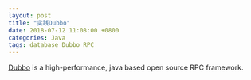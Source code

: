 ```yaml
---
layout: post
title: "实践Dubbo"
date: 2018-07-12 11:08:00 +0800
categories: Java
tags: database Dubbo RPC
---
```


[Dubbo](http://dubbo.apache.org/) is a high-performance, java based open source RPC framework.